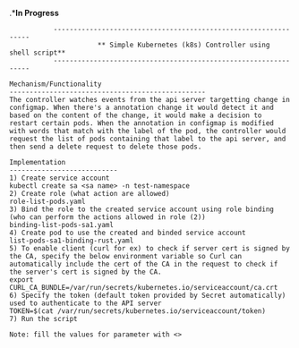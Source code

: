 .***In Progress**

	 	 	   ----------------------------------------------------------------
	     	    	      ** Simple Kubernetes (k8s) Controller using shell script**
	  	 	   ----------------------------------------------------------------


```text
Mechanism/Functionality
-------------------------------------------------
The controller watches events from the api server targetting change in configmap. When there's a annotation change it would detect it and based on the content of the change, it would make a decision to restart certain pods. When the annotation in configmap is modified with words that match with the label of the pod, the controller would request the list of pods containing that label to the api server, and then send a delete request to delete those pods.
```

```text
Implementation
---------------------------
1) Create service account
kubectl create sa <sa name> -n test-namespace
2) Create role (what action are allowed)
role-list-pods.yaml
3) Bind the role to the created service account using role binding (who can perform the actions allowed in role (2))
binding-list-pods-sa1.yaml
4) Create pod to use the created and binded service account
list-pods-sa1-binding-rust.yaml 
5) To enable client (curl for ex) to check if server cert is signed by the CA, specify the below environment variable so Curl can automatically include the cert of the CA in the request to check if the server's cert is signed by the CA.
export CURL_CA_BUNDLE=/var/run/secrets/kubernetes.io/serviceaccount/ca.crt
6) Specify the token (default token provided by Secret automatically) used to authenticate to the API server 
TOKEN=$(cat /var/run/secrets/kubernetes.io/serviceaccount/token)
7) Run the script

Note: fill the values for parameter with <> 
